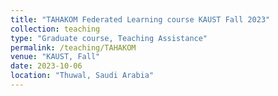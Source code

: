 ```yaml
---
title: "TAHAKOM Federated Learning course KAUST Fall 2023"
collection: teaching
type: "Graduate course, Teaching Assistance"
permalink: /teaching/TAHAKOM
venue: "KAUST, Fall"
date: 2023-10-06
location: "Thuwal, Saudi Arabia"
---
```


